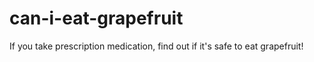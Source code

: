 # can-i-eat-grapefruit
If you take prescription medication, find out if it's safe to eat grapefruit!
